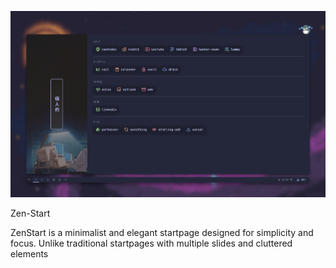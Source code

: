 <p align="center">
  <img src="assets/preview.png"/>
</p


# Zen-Start
ZenStart is a minimalist and elegant startpage designed for simplicity and focus. Unlike traditional startpages with multiple slides and cluttered elements  
